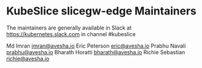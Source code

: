 # KubeSlice slicegw-edge Maintainers
The maintainers are generally available in Slack at https://kubernetes.slack.com in channel #kubeslice

Md Imran imran@avesha.io
Eric Peterson eric@avesha.io
Prabhu Navali prabhu@avesha.io
Bharath Horatti bharath@avesha.io
Richie Sebastian richie@avesha.io
